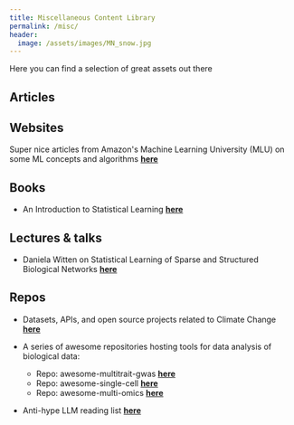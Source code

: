 ```yaml
---
title: Miscellaneous Content Library
permalink: /misc/
header:
  image: /assets/images/MN_snow.jpg
---
```

Here you can find a selection of great assets out there

## Articles


## Websites
Super nice articles from Amazon's Machine Learning University (MLU) on some ML concepts and algorithms <span style="color: #449bdb">[**here**](https://mlu-explain.github.io/)</span>

## Books
* An Introduction to Statistical Learning <span style="color: #449bdb">[**here**](https://www.statlearning.com/)</span>

## Lectures & talks
* Daniela Witten on Statistical Learning of Sparse and Structured Biological Networks <span style="color: #449bdb">[**here**](https://www.youtube.com/watch?v=jmnJiXA5fm0&list=PLO41O2DMvOCMJjinkam2ne_ANe3vTDGO8&index=1&ab_channel=UWVideo)</span>

## Repos
* Datasets, APIs, and open source projects related to Climate Change <span style="color: #449bdb">[**here**](https://github.com/patrick-zippenfenig/climate-change-data)</span>

* A series of awesome repositories hosting tools for data analysis of biological data:
  - Repo: awesome-multitrait-gwas <span style="color: #449bdb">[**here**](https://github.com/MalteThodberg/awesome-multitrait-gwas)</span>
  - Repo: awesome-single-cell <span style="color: #449bdb">[**here**](https://github.com/seandavi/awesome-single-cell)</span>
  - Repo: awesome-multi-omics <span style="color: #449bdb">[**here**](https://github.com/mikelove/awesome-multi-omics)</span>

* Anti-hype LLM reading list <span style="color: #449bdb">[**here**](https://gist.github.com/veekaybee/be375ab33085102f9027853128dc5f0e)</span>
